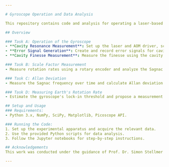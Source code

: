 ```yaml
---

# Gyroscope Operation and Data Analysis

This repository contains code and analysis for operating a laser-based gyroscope and conducting measurements related to cavity resonances and rotation rates.

## Overview

### Task A: Operation of the Gyroscope
- **Cavity Resonance Measurement**: Set up the laser and AOM driver, scan for resonances, and analyze the cavity's free-spectral-range (FSR) and perimeter.
- **Error Signal Generation**: Create and record error signals for cavity locking, estimate the slope of the PDH error signal, and adjust the PID parameters for stability.
- **Cavity Finesse Measurement**: Measure the finesse using the cavity ring-down technique.

### Task B: Scale Factor Measurement
- Measure rotation rates using a rotary encoder and analyze the Sagnac beat signal. Calculate the scale factor by comparing rotation rates and Sagnac frequency.

### Task C: Allan Deviation
- Measure the Sagnac frequency over time and calculate Allan deviation to evaluate the gyroscope’s sensitivity.

### Task D: Measuring Earth's Rotation Rate
- Estimate the gyroscope's lock-in threshold and propose a measurement strategy using dithering.

## Setup and Usage
### Requirements:
- Python 3.x, NumPy, SciPy, Matplotlib, Picoscope API.

### Running the Code:
1. Set up the experimental apparatus and acquire the relevant data.
2. Use the provided Python scripts for data analysis.
3. Follow the Jupyter notebooks for step-by-step instructions.

## Acknowledgements
This work was conducted under the guidance of Prof. Dr. Simon Stellmer as part of the Matter & Light for Quantum Computing (ML4Q) excellence cluster.

---
```

